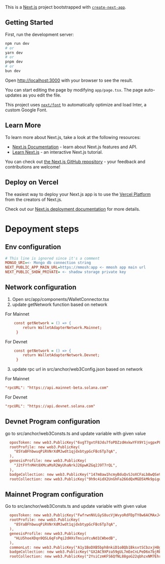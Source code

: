 This is a [Next.js](https://nextjs.org/) project bootstrapped with [`create-next-app`](https://github.com/vercel/next.js/tree/canary/packages/create-next-app).

## Getting Started

First, run the development server:

```bash
npm run dev
# or
yarn dev
# or
pnpm dev
# or
bun dev
```

Open [http://localhost:3000](http://localhost:3000) with your browser to see the result.

You can start editing the page by modifying `app/page.tsx`. The page auto-updates as you edit the file.

This project uses [`next/font`](https://nextjs.org/docs/basic-features/font-optimization) to automatically optimize and load Inter, a custom Google Font.

## Learn More

To learn more about Next.js, take a look at the following resources:

- [Next.js Documentation](https://nextjs.org/docs) - learn about Next.js features and API.
- [Learn Next.js](https://nextjs.org/learn) - an interactive Next.js tutorial.

You can check out [the Next.js GitHub repository](https://github.com/vercel/next.js/) - your feedback and contributions are welcome!

## Deploy on Vercel

The easiest way to deploy your Next.js app is to use the [Vercel Platform](https://vercel.com/new?utm_medium=default-template&filter=next.js&utm_source=create-next-app&utm_campaign=create-next-app-readme) from the creators of Next.js.

Check out our [Next.js deployment documentation](https://nextjs.org/docs/deployment) for more details.

# Depoyment steps

## Env configuration
```ini
# This line is ignored since it's a comment
MONGO_URI=<- Mongo db connection string
NEXT_PUBLIC_APP_MAIN_URL=https://mmosh:app <- mmosh app main url
NEXT_PUBLIC_SHDW_PRIVATE= <- shadow storage private key
```

## Network configuration

1. Open src/app/components/WalletConnector.tsx
2. update getNetwork function based on network

For Mainnet
```ini
    const getNetwork = () => {
        return WalletAdapterNetwork.Mainnet;
     }
```

For Devnet
```ini
    const getNetwork = () => {
        return WalletAdapterNetwork.Devnet;
     }
```

3. update rpc url in src/anchor/web3Config.json based on network

For Mainnet
```ini
"rpcURL": "https://api.mainnet-beta.solana.com"
```

For Devnet
```ini
"rpcURL": "https://api.devnet.solana.com"
```


## Devnet Program configuration

go to src/anchor/web3Consts.ts and update variable with given value
```ini
  oposToken: new web3.PublicKey("6vgT7gxtF8Jdu7foPDZzdHxkwYFX9Y1jvgpxP8vH2Apw"),
  rootProfile: new web3.PublicKey(
    "85YaBFhbwuqPiRVNrXdMJwdt1qjdxbtypGcFBc6Tp7qA",
  ),
  genesisProfile: new web3.PublicKey(
    "J2tFYfnM4t8XMcaMsR2WyUhaNrkJ26pwKZGq2J9T7rQL",
  ),
  badgeCollection: new web3.PublicKey("147m8aw1hcmyBduQvSJoXCFaLb8wQSe9DNxWVsLTfqec"),
  rootCollection: new web3.PublicKey("9h9c4idX2UnGhFa266dQxMGD5kMk9pigumRAV2x9Hbk2"),

```


## Mainnet Program configuration

Go to src/anchor/web3Consts.ts and update variable with given value
```ini
  oposToken: new web3.PublicKey("FwfrwnNVLGyS8ucVjWvyoRdFDpTY8w6ACMAxJ4rqGUSS"),
  rootProfile: new web3.PublicKey(
    "85YaBFhbwuqPiRVNrXdMJwdt1qjdxbtypGcFBc6Tp7qA",
  ),
  genesisProfile: new web3.PublicKey(
    "HLU5hoeXDqn9QSL6qFsPqi2dHXsTmsioYcuNd1CWbedB",
  ),
  commonLut: new web3.PublicKey("A1y1BoDXB5bph8nkiD1oBQb1BksxtSCbzxjH8gwuFf2Q"),
  badgeCollection: new web3.PublicKey("GX2AC9XPza59gUL7mEeCnLPeD6o7bjRbS8xP2S1hgYjp"),
  rootCollection: new web3.PublicKey("2YsiCzmKFS6QfNL88goG22qbhzxNM7EhrUD4ghWTTYhS"),

```